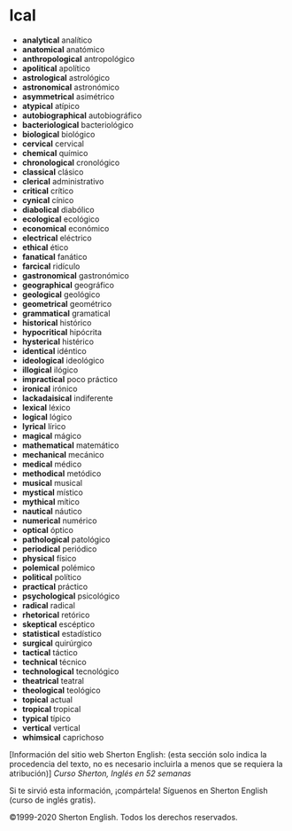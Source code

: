 # Ical


*   **analytical**    analítico
*   **anatomical**    anatómico
*   **anthropological**    antropológico
*   **apolitical**    apolítico
*   **astrological**    astrológico
*   **astronomical**    astronómico
*   **asymmetrical**    asimétrico
*   **atypical**    atípico
*   **autobiographical**    autobiográfico
*   **bacteriological**    bacteriológico
*   **biological**    biológico
*   **cervical**    cervical
*   **chemical**    químico
*   **chronological**    cronológico
*   **classical**    clásico
*   **clerical**    administrativo
*   **critical**    crítico
*   **cynical**    cínico
*   **diabolical**    diabólico
*   **ecological**    ecológico
*   **economical**    económico
*   **electrical**    eléctrico
*   **ethical**    ético
*   **fanatical**    fanático
*   **farcical**    ridículo
*   **gastronomical**    gastronómico
*   **geographical**    geográfico
*   **geological**    geológico
*   **geometrical**    geométrico
*   **grammatical**    gramatical
*   **historical**    histórico
*   **hypocritical**    hipócrita
*   **hysterical**    histérico
*   **identical**    idéntico
*   **ideological**    ideológico
*   **illogical**    ilógico
*   **impractical**    poco práctico
*   **ironical**    irónico
*   **lackadaisical**    indiferente
*   **lexical**    léxico
*   **logical**    lógico
*   **lyrical**    lírico
*   **magical**    mágico
*   **mathematical**    matemático
*   **mechanical**    mecánico
*   **medical**    médico
*   **methodical**    metódico
*   **musical**    musical
*   **mystical**    místico
*   **mythical**    mítico
*   **nautical**    náutico
*   **numerical**    numérico
*   **optical**    óptico
*   **pathological**    patológico
*   **periodical**    periódico
*   **physical**    físico
*   **polemical**    polémico
*   **political**    político
*   **practical**    práctico
*   **psychological**    psicológico
*   **radical**    radical
*   **rhetorical**    retórico
*   **skeptical**    escéptico
*   **statistical**    estadístico
*   **surgical**    quirúrgico
*   **tactical**    táctico
*   **technical**    técnico
*   **technological**    tecnológico
*   **theatrical**    teatral
*   **theological**    teológico
*   **topical**    actual
*   **tropical**    tropical
*   **typical**    típico
*   **vertical**    vertical
*   **whimsical**    caprichoso

[Información del sitio web Sherton English: (esta sección solo indica la procedencia del texto, no es necesario incluirla a menos que se requiera la atribución)]
*Curso Sherton, Inglés en 52 semanas*

Si te sirvió esta información, ¡compártela!
Síguenos en Sherton English (curso de inglés gratis).

©1999-2020 Sherton English. Todos los derechos reservados.
